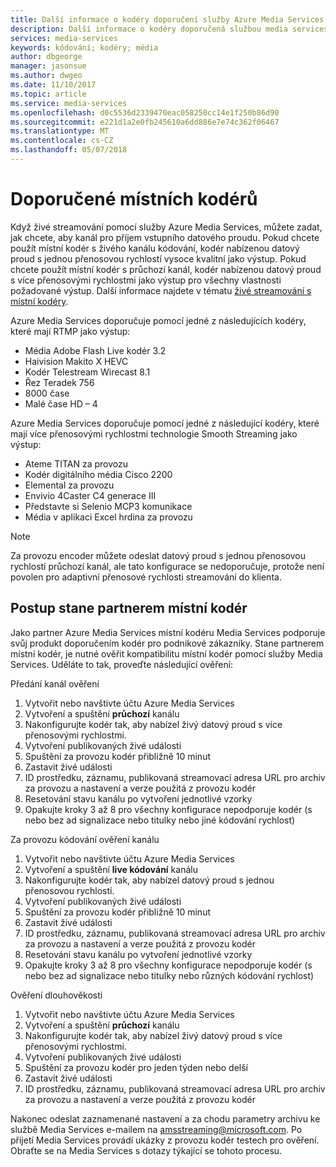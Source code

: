 ```yaml
---
title: Další informace o kodéry doporučení služby Azure Media Services | Microsoft Docs
description: Další informace o kodéry doporučená službou media services
services: media-services
keywords: kódování; kodéry; média
author: dbgeorge
manager: jasonsue
ms.author: dwgeo
ms.date: 11/10/2017
ms.topic: article
ms.service: media-services
ms.openlocfilehash: d0c5536d2339470eac058250cc14e1f250b86d90
ms.sourcegitcommit: e221d1a2e0fb245610a6dd886e7e74c362f06467
ms.translationtype: MT
ms.contentlocale: cs-CZ
ms.lasthandoff: 05/07/2018
---
```

# <a name="recommended-on-premises-encoders"></a>Doporučené místních kodérů
Když živé streamování pomocí služby Azure Media Services, můžete zadat, jak chcete, aby kanál pro příjem vstupního datového proudu. Pokud chcete použít místní kodér s živého kanálu kódování, kodér nabízenou datový proud s jednou přenosovou rychlostí vysoce kvalitní jako výstup. Pokud chcete použít místní kodér s průchozí kanál, kodér nabízenou datový proud s více přenosovými rychlostmi jako výstup pro všechny vlastnosti požadované výstup. Další informace najdete v tématu [živé streamování s místní kodéry](media-services-live-streaming-with-onprem-encoders.md).

Azure Media Services doporučuje pomocí jedné z následujících kodéry, které mají RTMP jako výstup:
- Média Adobe Flash Live kodér 3.2
- Haivision Makito X HEVC
- Kodér Telestream Wirecast 8.1
- Řez Teradek 756
- 8000 čase
- Malé čase HD – 4

Azure Media Services doporučuje pomocí jedné z následující kodéry, které mají více přenosovými rychlostmi technologie Smooth Streaming jako výstup:
- Ateme TITAN za provozu
- Kodér digitálního média Cisco 2200
- Elemental za provozu
- Envivio 4Caster C4 generace III
- Představte si Selenio MCP3 komunikace
- Média v aplikaci Excel hrdina za provozu

> [!NOTE]
> Za provozu encoder můžete odeslat datový proud s jednou přenosovou rychlostí průchozí kanál, ale tato konfigurace se nedoporučuje, protože není povolen pro adaptivní přenosové rychlosti streamování do klienta.

## <a name="how-to-become-an-on-prem-encoder-partner"></a>Postup stane partnerem místní kodér
Jako partner Azure Media Services místní kodéru Media Services podporuje svůj produkt doporučením kodér pro podnikové zákazníky. Stane partnerem místní kodér, je nutné ověřit kompatibilitu místní kodér pomocí služby Media Services. Uděláte to tak, proveďte následující ověření:

Předání kanál ověření
1. Vytvořit nebo navštivte účtu Azure Media Services
2. Vytvoření a spuštění **průchozí** kanálu
3. Nakonfigurujte kodér tak, aby nabízel živý datový proud s více přenosovými rychlostmi.
4. Vytvoření publikovaných živé události
5. Spuštění za provozu kodér přibližně 10 minut
6. Zastavit živé události
7. ID prostředku, záznamu, publikovaná streamovací adresa URL pro archiv za provozu a nastavení a verze použitá z provozu kodér
8. Resetování stavu kanálu po vytvoření jednotlivé vzorky
9. Opakujte kroky 3 až 8 pro všechny konfigurace nepodporuje kodér (s nebo bez ad signalizace nebo titulky nebo jiné kódování rychlost)

Za provozu kódování ověření kanálu
1. Vytvořit nebo navštivte účtu Azure Media Services
2. Vytvoření a spuštění **live kódování** kanálu
3. Nakonfigurujte kodér tak, aby nabízel datový proud s jednou přenosovou rychlostí.
4. Vytvoření publikovaných živé události
5. Spuštění za provozu kodér přibližně 10 minut
6. Zastavit živé události
7. ID prostředku, záznamu, publikovaná streamovací adresa URL pro archiv za provozu a nastavení a verze použitá z provozu kodér
8. Resetování stavu kanálu po vytvoření jednotlivé vzorky
9. Opakujte kroky 3 až 8 pro všechny konfigurace nepodporuje kodér (s nebo bez ad signalizace nebo titulky nebo různých kódování rychlost)

Ověření dlouhověkosti
1. Vytvořit nebo navštivte účtu Azure Media Services
2. Vytvoření a spuštění **průchozí** kanálu
3. Nakonfigurujte kodér tak, aby nabízel živý datový proud s více přenosovými rychlostmi.
4. Vytvoření publikovaných živé události
5. Spuštění za provozu kodér pro jeden týden nebo delší
6. Zastavit živé události
7. ID prostředku, záznamu, publikovaná streamovací adresa URL pro archiv za provozu a nastavení a verze použitá z provozu kodér

Nakonec odeslat zaznamenané nastavení a za chodu parametry archivu ke službě Media Services e-mailem na amsstreaming@microsoft.com. Po přijetí Media Services provádí ukázky z provozu kodér testech pro ověření. Obraťte se na Media Services s dotazy týkající se tohoto procesu.